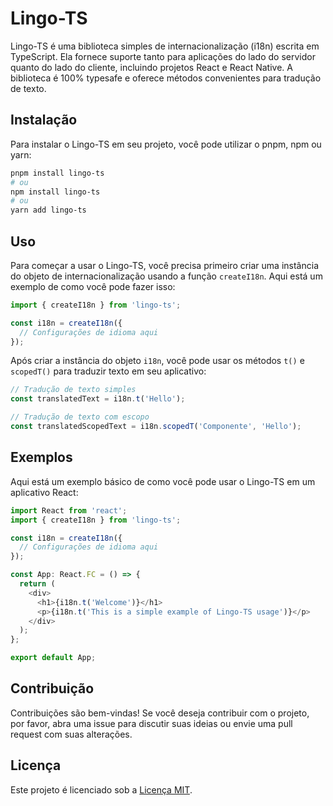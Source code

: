 # Lingo-TS

Lingo-TS é uma biblioteca simples de internacionalização (i18n) escrita em TypeScript. Ela fornece suporte tanto para aplicações do lado do servidor quanto do lado do cliente, incluindo projetos React e React Native. A biblioteca é 100% typesafe e oferece métodos convenientes para tradução de texto.

## Instalação

Para instalar o Lingo-TS em seu projeto, você pode utilizar o pnpm, npm ou yarn:

```bash
pnpm install lingo-ts
# ou
npm install lingo-ts
# ou
yarn add lingo-ts
```

## Uso

Para começar a usar o Lingo-TS, você precisa primeiro criar uma instância do objeto de internacionalização usando a função `createI18n`. Aqui está um exemplo de como você pode fazer isso:

```typescript
import { createI18n } from 'lingo-ts';

const i18n = createI18n({
  // Configurações de idioma aqui
});
```

Após criar a instância do objeto `i18n`, você pode usar os métodos `t()` e `scopedT()` para traduzir texto em seu aplicativo:

```typescript
// Tradução de texto simples
const translatedText = i18n.t('Hello');

// Tradução de texto com escopo
const translatedScopedText = i18n.scopedT('Componente', 'Hello');
```

## Exemplos

Aqui está um exemplo básico de como você pode usar o Lingo-TS em um aplicativo React:

```typescript
import React from 'react';
import { createI18n } from 'lingo-ts';

const i18n = createI18n({
  // Configurações de idioma aqui
});

const App: React.FC = () => {
  return (
    <div>
      <h1>{i18n.t('Welcome')}</h1>
      <p>{i18n.t('This is a simple example of Lingo-TS usage')}</p>
    </div>
  );
};

export default App;
```

## Contribuição

Contribuições são bem-vindas! Se você deseja contribuir com o projeto, por favor, abra uma issue para discutir suas ideias ou envie uma pull request com suas alterações.

## Licença

Este projeto é licenciado sob a [Licença MIT](LICENSE).